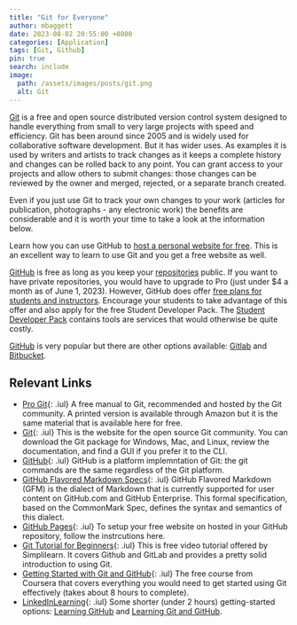 ```yaml
---
title: "Git for Everyone"
author: mbaggett
date: 2023-08-02 20:55:00 +0800
categories: [Application]
tags: [Git, Github] 
pin: true
search: include
image:
  path: /assets/images/posts/git.png
  alt: Git
---
```

[Git](https://git-scm.com 'Git Website') is a free and open source distributed version control system designed to handle everything from small to very large projects with speed and efficiency. Git has been around since 2005 and is widely used for collaborative software development.  But it has wider uses.  As examples it is used by writers and artists to track changes as it keeps a complete history and changes can be rolled back to any point.  You can grant access to your projects and allow others to submit changes: those changes can be reviewed by the owner and merged, rejected, or a separate branch created.

Even if you just use Git to track your own changes to your work (articles for publication, photographs - any electronic work) the benefits are considerable and it is worth your time to take a look at the information below.

Learn how you can use GitHub to [host a personal website for free](https://pages.github.com 'GitHub Pages website'). This is an excellent way to learn to use Git and you get a free website as well.

[GitHub](https://github.com 'GitHub Website') is free as long as you keep your [repositories](https://docs.github.com/en/repositories/creating-and-managing-repositories/about-repositories 'Git Repositories') public.  If you want to have private repositories, you would have to upgrade to Pro (just under $4 a month as of June 1, 2023).  However, GitHub does offer [free plans for students and instructors](https://education.github.com/benefits 'Free GitHub for Educational Use').  Encourage your students to take advantage of this offer and also apply for the free Student Developer Pack. The [Student Developer Pack](https://education.github.com/pack 'GitHub Student Pack') contains tools are services that would otherwise be quite costly.

[GitHub](https://github.com 'GitHub Website') is very popular but there are other options available: [Gitlab](https://about.gitlab.com 'Gitlab Website') and [Bitbucket](https://bitbucket.org 'Bitbucket Website').

## Relevant Links
* [Pro Git](https://git-scm.com/book/en/v2 'Pro Git by S. Chacon and B. Straub'){: .iul}
A free manual to Git, recommended and hosted by the Git community. A printed version is available through Amazon but it is the same material that is available here for free.
* [Git](https://git-scm.com/ 'Git Website'){: .iul} 
This is the website for the open source Git community.  You can download the Git package for Windows, Mac, and Linux, review the documentation, and find a GUI if you prefer it to the CLI. 
* [GitHub](https://github.com 'GitHub Website'){: .iul} 
GitHub is a platform implemntation of Git: the git commands are the same regardless of the Git platform.
* [GitHub Flavored Markdown Specs](https://github.github.com/gfm/ 'GitHub Flavored Markdown Specs'){: .iul} 
GitHub Flavored Markdown (GFM) is the dialect of Markdown that is currently supported for user content on GitHub.com and GitHub Enterprise. This formal specification, based on the CommonMark Spec, defines the syntax and semantics of this dialect.
* [GitHub Pages](https://pages.github.com 'GitHub Pages'){: .iul}
To setup your free website on hosted in your GitHub repository, follow the instrcutions here.
* [Git Tutorial for Beginners](https://www.simplilearn.com/tutorials/git-tutorial/git-tutorial-for-beginner?tag=technology/ 'Git Tutorial fro Beginners'){: .iul}
This is free video tutorial offered by Simplilearn.  It covers Github and GitLab and provides a pretty solid introduction to using Git.
* [Getting Started with Git and GitHub](https://www.coursera.org/learn/getting-started-with-git-and-github 'Getting Started with Git and GitHub'){: .iul} 
The free course from Coursera that covers everything you would need to get started using Git effectively (takes about 8 hours to complete).
* [LinkedInLearning](https://itss.untsystem.edu/divisions/mrs/it-training/linkedin-learning.php 'LinkedInLearning'){: .iul} 
Some shorter (under 2 hours) getting-started options: [Learning GitHub](https://www.linkedin.com/learning/learning-github-18719601 'LinkedInLearning Course') and [Learning Git and GitHub](https://www.linkedin.com/learning/learning-git-and-github-14213624 'LinkedInLearning').
